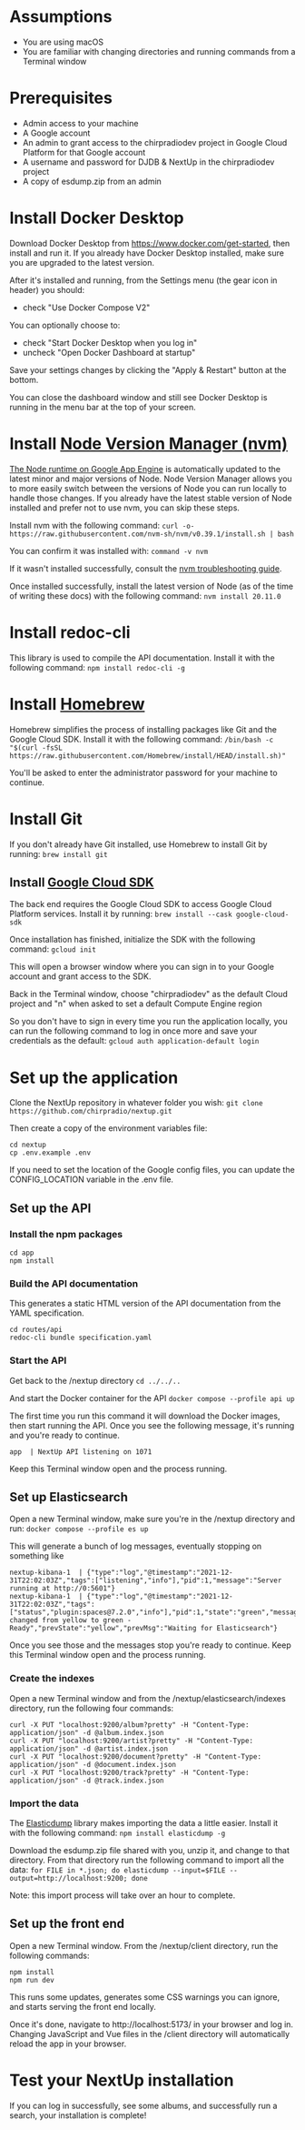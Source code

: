 # Assumptions
- You are using macOS
- You are familiar with changing directories and running commands from a Terminal window

# Prerequisites
- Admin access to your machine
- A Google account
- An admin to grant access to the chirpradiodev project in Google Cloud Platform for that Google account 
- A username and password for DJDB & NextUp in the chirpradiodev project
- A copy of esdump.zip from an admin

# Install Docker Desktop
Download Docker Desktop from https://www.docker.com/get-started, then install and run it. If you already have Docker Desktop installed, make sure you are upgraded to the latest version.

After it's installed and running, from the Settings menu (the gear icon in header) you should: 
- check "Use Docker Compose V2"

You can optionally choose to:
- check "Start Docker Desktop when you log in"
- uncheck "Open Docker Dashboard at startup"

Save your settings changes by clicking the "Apply & Restart" button at the bottom.

You can close the dashboard window and still see Docker Desktop is running in the menu bar at the top of your screen.

# Install [Node Version Manager (nvm)](https://github.com/nvm-sh/nvm)
[The Node runtime on Google App Engine](https://cloud.google.com/appengine/docs/standard/nodejs/runtime) is automatically updated to the latest minor and major versions of Node.  Node Version Manager allows you to more easily switch between the versions of Node you can run locally to handle those changes. If you already have the latest stable version of Node installed and prefer not to use nvm, you can skip these steps.

Install nvm with the following command:
`curl -o- https://raw.githubusercontent.com/nvm-sh/nvm/v0.39.1/install.sh | bash`

You can confirm it was installed with:
`command -v nvm`

If it wasn't installed successfully, consult the [nvm troubleshooting guide](https://github.com/nvm-sh/nvm#troubleshooting-on-macos).

Once installed successfully, install the latest version of Node (as of the time of writing these docs) with the following command:
`nvm install 20.11.0`

# Install redoc-cli
This library is used to compile the API documentation. Install it with the following command:
`npm install redoc-cli -g`

# Install [Homebrew](https://brew.sh)
Homebrew simplifies the process of installing packages like Git and the Google Cloud SDK. Install it with the following command: 
`/bin/bash -c "$(curl -fsSL https://raw.githubusercontent.com/Homebrew/install/HEAD/install.sh)"`

You'll be asked to enter the administrator password for your machine to continue.

# Install Git
If you don't already have Git installed, use Homebrew to install Git by running:
`brew install git`
    
## Install [Google Cloud SDK](https://cloud.google.com/sdk/gcloud)
The back end requires the Google Cloud SDK to access Google Cloud Platform services. Install it by running:
`brew install --cask google-cloud-sdk`

Once installation has finished, initialize the SDK with the following command:
`gcloud init`

This will open a browser window where you can sign in to your Google account and grant access to the SDK.

Back in the Terminal window, choose "chirpradiodev" as the default Cloud project and "n" when asked to set a  default Compute Engine region

So you don't have to sign in every time you run the application locally, you can run the following command to log in once more and save your credentials as the default:
`gcloud auth application-default login`

# Set up the application
Clone the NextUp repository in whatever folder you wish:
`git clone https://github.com/chirpradio/nextup.git`

Then create a copy of the environment variables file:
```
cd nextup
cp .env.example .env
```

If you need to set the location of the Google config files, you can update the CONFIG_LOCATION variable in the .env file.

## Set up the API

### Install the npm packages
```
cd app
npm install
```

### Build the API documentation
This generates a static HTML version of the API documentation from the YAML specification.
```
cd routes/api
redoc-cli bundle specification.yaml
```


### Start the API 
Get back to the /nextup directory
`cd ../../..`

And start the Docker container for the API
`docker compose --profile api up`

The first time you run this command it will download the Docker images, then start running the API. Once you see the following message, it's running and you're ready to continue.
```
app  | NextUp API listening on 1071
```

Keep this Terminal window open and the process running.

## Set up Elasticsearch
Open a new Terminal window, make sure you're in the /nextup directory and run:
`docker compose --profile es up`

This will generate a bunch of log messages, eventually stopping on something like
```
nextup-kibana-1  | {"type":"log","@timestamp":"2021-12-31T22:02:03Z","tags":["listening","info"],"pid":1,"message":"Server running at http://0:5601"}
nextup-kibana-1  | {"type":"log","@timestamp":"2021-12-31T22:02:03Z","tags":["status","plugin:spaces@7.2.0","info"],"pid":1,"state":"green","message":"Status changed from yellow to green - Ready","prevState":"yellow","prevMsg":"Waiting for Elasticsearch"}
```
Once you see those and the messages stop you're ready to continue. Keep this Terminal window open and the process running.

### Create the indexes
Open a new Terminal window and from the /nextup/elasticsearch/indexes directory, run the following four commands:
```
curl -X PUT "localhost:9200/album?pretty" -H "Content-Type: application/json" -d @album.index.json
curl -X PUT "localhost:9200/artist?pretty" -H "Content-Type: application/json" -d @artist.index.json
curl -X PUT "localhost:9200/document?pretty" -H "Content-Type: application/json" -d @document.index.json
curl -X PUT "localhost:9200/track?pretty" -H "Content-Type: application/json" -d @track.index.json
```

### Import the data
The [Elasticdump](https://github.com/elasticsearch-dump/elasticsearch-dump) library makes importing the data a little easier. Install it with the following command:
`npm install elasticdump -g`

Download the esdump.zip file shared with you, unzip it, and change to that directory. From that directory run the following command to import all the data:
`for FILE in *.json; do elasticdump --input=$FILE --output=http://localhost:9200; done`

Note: this import process will take over an hour to complete.

## Set up the front end
Open a new Terminal window. From the /nextup/client directory, run the following commands:
```
npm install
npm run dev
```

This runs some updates, generates some CSS warnings you can ignore, and starts serving the front end locally.

Once it's done, navigate to http://localhost:5173/ in your browser and log in. Changing JavaScript and Vue files in the /client directory will automatically reload the app in your browser.

# Test your NextUp installation
If you can log in successfully, see some albums, and successfully run a search, your installation is complete!
